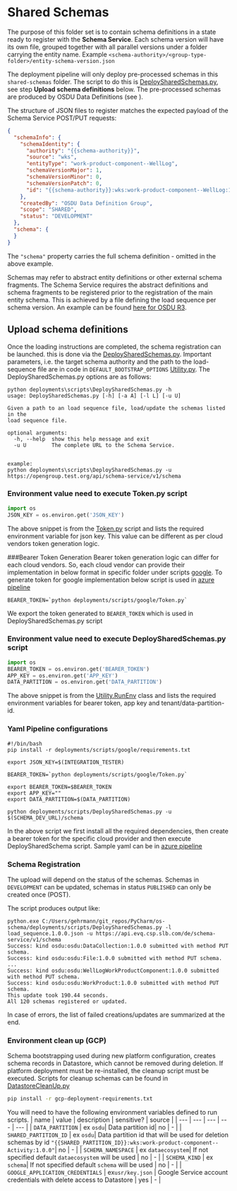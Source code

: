# Shared Schemas

The purpose of this folder set is to contain schema definitions in a state ready to 
register with the **Schema Service**. Each schema version will have its own file, 
grouped together with all parallel versions under a folder carrying the entity name.
Example `<schema-authority>/<group-type-folder>/entity-schema-version.json`  

The deployment pipeline will only deploy pre-processed schemas in this `shared-schemas`
folder. The script to do this is [DeploySharedSchemas.py](../scripts/DeploySharedSchemas.py), see 
step **Upload schema definitions** below. The pre-processed schemas are produced by
OSDU Data Definitions 
(see [](https://gitlab.opengroup.org/osdu/subcommittees/data-def/work-products/schema/-/tree/master)).


The structure of JSON files to register matches the expected payload of the Schema Service 
POST/PUT requests:

```json
{
  "schemaInfo": {
    "schemaIdentity": {
      "authority": "{{schema-authority}}",
      "source": "wks",
      "entityType": "work-product-component--WellLog",
      "schemaVersionMajor": 1,
      "schemaVersionMinor": 0,
      "schemaVersionPatch": 0,
      "id": "{{schema-authority}}:wks:work-product-component--WellLog:1.0.0"
    },
    "createdBy": "OSDU Data Definition Group",
    "scope": "SHARED",
    "status": "DEVELOPMENT"
  },
  "schema": {
  }
}
```

The `"schema"` property carries the full schema definition - omitted in the above example.

Schemas may refer to abstract entity definitions or other external schema fragments. The
Schema Service requires the abstract definitions and schema fragments to be registered prior 
to the registration of the main entity schema. This is achieved by a file defining the 
load sequence per schema version. An example can be found 
[here for OSDU R3](../shared-schemas/osdu/load_sequence.1.0.0.json).

## Upload schema definitions

Once the loading instructions are completed, the schema registration can be launched. this is
done via the [DeploySharedSchemas.py](../scripts/DeploySharedSchemas.py). Important parameters, i.e.
the target schema authority and the path to the load-sequence file are in code in `DEFAULT_BOOTSTRAP_OPTIONS`
[Utility.py](../scripts/Utility.py#L18). The DeploySharedSchemas.py options are as follows:

```shell script
python deployments\scripts\DeploySharedSchemas.py -h
usage: DeploySharedSchemas.py [-h] [-a A] [-l L] [-u U]

Given a path to an load sequence file, load/update the schemas listed in the
load sequence file.

optional arguments:
  -h, --help  show this help message and exit
  -u U        The complete URL to the Schema Service.


example:
python deployments\scripts\DeploySharedSchemas.py -u https://opengroup.test.org/api/schema-service/v1/schema
```


### Environment value need to execute Token.py script
```python
import os
JSON_KEY = os.environ.get('JSON_KEY')
```

The above snippet is from the [Token.py](../scripts/google/Token.py) script and lists the required
environment variable for json key. This value can be different as per cloud vendors token generation logic.


###Bearer Token Generation
Bearer token generation logic can differ for each cloud vendors. So, each cloud vendor can provide their implementation in below format in specific folder under scripts [google](../scripts/google/). To generate token 
for google implementation below script is used in [azure pipeline](../../azure-pipelinea.yml)

```shell script
BEARER_TOKEN=`python deployments/scripts/google/Token.py`
```

We export the token generated to `BEARER_TOKEN` which is used in DeploySharedSchemas.py script


### Environment value need to execute DeploySharedSchemas.py script
```python
import os
BEARER_TOKEN = os.environ.get('BEARER_TOKEN')
APP_KEY = os.environ.get('APP_KEY')
DATA_PARTITION = os.environ.get('DATA_PARTITION')
```

The above snippet is from the [Utility.RunEnv](../scripts/Utility.py) class and lists the required
environment variables for bearer token, app key and tenant/data-partition-id.


### Yaml Pipeline configurations
```shell script
#!/bin/bash
pip install -r deployments/scripts/google/requirements.txt

export JSON_KEY=$(INTEGRATION_TESTER)

BEARER_TOKEN=`python deployments/scripts/google/Token.py`

export BEARER_TOKEN=$BEARER_TOKEN
export APP_KEY=""
export DATA_PARTITION=$(DATA_PARTITION)

python deployments/scripts/DeploySharedSchemas.py -u $(SCHEMA_DEV_URL)/schema
```

In the above script we first install all the required dependencies, then create a bearer token for the specific cloud provider and then execute DeploySharedSchema script.
Sample yaml can be in [azure pipeline](../../azure-pipelinea.yml)

### Schema Registration
The upload will depend on the status of the schemas. Schemas in `DEVELOPMENT` can be updated, 
schemas in status `PUBLISHED` can only be created once (POST).

The script produces output like:

```shell script
python.exe C:/Users/gehrmann/git_repos/PyCharm/os-schema/deployments/scripts/DeploySharedSchemas.py -l load_sequence.1.0.0.json -u https://api.evq.csp.slb.com/de/schema-service/v1/schema
Success: kind osdu:osdu:DataCollection:1.0.0 submitted with method PUT schema.
Success: kind osdu:osdu:File:1.0.0 submitted with method PUT schema.
...
Success: kind osdu:osdu:WellLogWorkProductComponent:1.0.0 submitted with method PUT schema.
Success: kind osdu:osdu:WorkProduct:1.0.0 submitted with method PUT schema.
This update took 190.44 seconds.
All 120 schemas registered or updated.

```

In case of errors, the list of failed creations/updates are summarized at the end.

### Environment clean up (GCP)
Schema bootstrapping used during new platform configuration, creates schema records in Datastore, which cannot be removed during deletion.
If platform deployment must be re-installed, the cleanup script must be executed.
Scripts for cleanup schemas can be found in [DatastoreCleanUp.py](../scripts/DatastoreCleanUp.py) 

```bash
pip install -r gcp-deployment-requirements.txt
```
You will need to have the following environment variables defined to run scripts.
| name | value | description | sensitive? | source |
| ---  | ---   | ---         | ---        | ---    |
| `DATA_PARTITION` | ex `osdu`| Data partition id| no | - |
| `SHARED_PARTITION_ID` | ex `osdu`| Data partition id that will be used for deletion schemas by id `"{{SHARED_PARTITION_ID}}:wks:work-product-component--Activity:1.0.0"`| no | - |
| `SCHEMA_NAMESPACE` | ex `dataecosystem`| If not specified default `dataecosystem` will be used | no | - |
| `SCHEMA_KIND` | ex `schema`| If not specified default `schema` will be used  | no | - |
| `GOOGLE_APPLICATION_CREDENTIALS` | ex`usr/key.json` | Google Service account credentials with delete access to Datastore | yes | - |